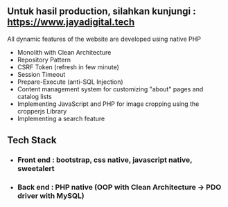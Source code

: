 ## Untuk hasil production, silahkan kunjungi : https://www.jayadigital.tech

All dynamic features of the website are developed using native PHP
- Monolith with Clean Architecture
- Repository Pattern
- CSRF Token (refresh in few minute)
- Session Timeout
- Prepare-Execute (anti-SQL Injection)
- Content management system for customizing "about" pages and catalog lists
- Implementing JavaScript and PHP for image cropping using the cropperjs Library
- Implementing a search feature

## Tech Stack
- ### Front end : bootstrap, css native, javascript native, sweetalert
- ### Back end : PHP native (OOP with Clean Architecture -> PDO driver with MySQL)


